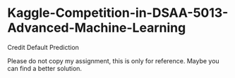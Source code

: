 # Kaggle-Competition-in-DSAA-5013-Advanced-Machine-Learning
Credit Default Prediction

Please do not copy my assignment, this is only for reference. Maybe you can find a better solution.
